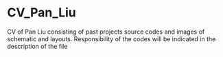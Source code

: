 # CV_Pan_Liu
CV of Pan Liu consisting of past projects source codes and images of schematic and layouts. Responsibility of the codes will be indicated in the description of the file
